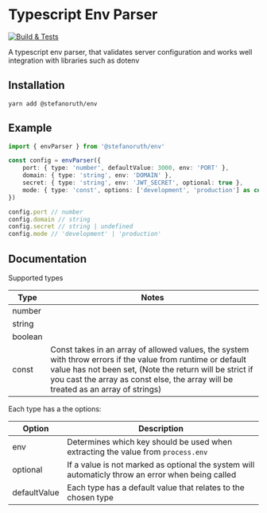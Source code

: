 # Typescript Env Parser

[![Build & Tests](https://github.com/stefanoruth/env/actions/workflows/build.yml/badge.svg)](https://github.com/stefanoruth/env/actions/workflows/build.yml)

A typescript env parser, that validates server configuration and works well integration with libraries such as dotenv

## Installation

```
yarn add @stefanoruth/env
```

## Example

```ts
import { envParser } from '@stefanoruth/env'

const config = envParser({
    port: { type: 'number', defaultValue: 3000, env: 'PORT' },
    domain: { type: 'string', env: 'DOMAIN' },
    secret: { type: 'string', env: 'JWT_SECRET', optional: true },
    mode: { type: 'const', options: ['development', 'production'] as const, env: 'NODE_ENV' },
})

config.port // number
config.domain // string
config.secret // string | undefined
config.mode // 'development' | 'production'
```

## Documentation

Supported types

| Type    | Notes                                                                                                                                                                                                                                                       |
| ------- | ----------------------------------------------------------------------------------------------------------------------------------------------------------------------------------------------------------------------------------------------------------- |
| number  |                                                                                                                                                                                                                                                             |
| string  |                                                                                                                                                                                                                                                             |
| boolean |                                                                                                                                                                                                                                                             |
| const   | Const takes in an array of allowed values, the system with throw errors if the value from runtime or default value has not been set, (Note the return will be strict if you cast the array as const else, the array will be treated as an array of strings) |

Each type has a the options:

| Option       | Description                                                                                       |
| ------------ | ------------------------------------------------------------------------------------------------- |
| env          | Determines which key should be used when extracting the value from `process.env`                  |
| optional     | If a value is not marked as optional the system will automaticly throw an error when being called |
| defaultValue | Each type has a default value that relates to the chosen type                                     |
